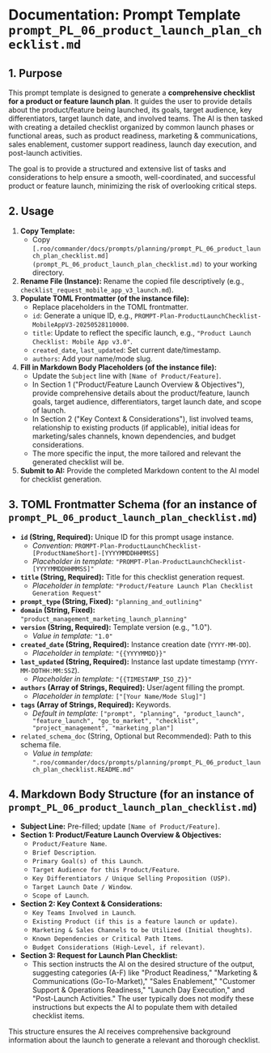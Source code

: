 # Documentation: Prompt Template `prompt_PL_06_product_launch_plan_checklist.md`

## 1. Purpose

This prompt template is designed to generate a **comprehensive checklist for a product or feature launch plan**. It guides the user to provide details about the product/feature being launched, its goals, target audience, key differentiators, target launch date, and involved teams. The AI is then tasked with creating a detailed checklist organized by common launch phases or functional areas, such as product readiness, marketing & communications, sales enablement, customer support readiness, launch day execution, and post-launch activities.

The goal is to provide a structured and extensive list of tasks and considerations to help ensure a smooth, well-coordinated, and successful product or feature launch, minimizing the risk of overlooking critical steps.

## 2. Usage

1.  **Copy Template:**
    *   Copy `[.roo/commander/docs/prompts/planning/prompt_PL_06_product_launch_plan_checklist.md](prompt_PL_06_product_launch_plan_checklist.md)` to your working directory.
2.  **Rename File (Instance):** Rename the copied file descriptively (e.g., `checklist_request_mobile_app_v3_launch.md`).
3.  **Populate TOML Frontmatter (of the instance file):**
    *   Replace placeholders in the TOML frontmatter.
    *   `id`: Generate a unique ID, e.g., `PROMPT-Plan-ProductLaunchChecklist-MobileAppV3-20250528110000`.
    *   `title`: Update to reflect the specific launch, e.g., `"Product Launch Checklist: Mobile App v3.0"`.
    *   `created_date`, `last_updated`: Set current date/timestamp.
    *   `authors`: Add your name/mode slug.
4.  **Fill in Markdown Body Placeholders (of the instance file):**
    *   Update the `Subject` line with `[Name of Product/Feature]`.
    *   In Section 1 ("Product/Feature Launch Overview & Objectives"), provide comprehensive details about the product/feature, launch goals, target audience, differentiators, target launch date, and scope of launch.
    *   In Section 2 ("Key Context & Considerations"), list involved teams, relationship to existing products (if applicable), initial ideas for marketing/sales channels, known dependencies, and budget considerations.
    *   The more specific the input, the more tailored and relevant the generated checklist will be.
5.  **Submit to AI:** Provide the completed Markdown content to the AI model for checklist generation.

## 3. TOML Frontmatter Schema (for an instance of `prompt_PL_06_product_launch_plan_checklist.md`)

*   **`id` (String, Required):** Unique ID for this prompt usage instance.
    *   *Convention:* `PROMPT-Plan-ProductLaunchChecklist-[ProductNameShort]-[YYYYMMDDHHMMSS]`
    *   *Placeholder in template:* `"PROMPT-Plan-ProductLaunchChecklist-[YYYYMMDDHHMMSS]"`
*   **`title` (String, Required):** Title for this checklist generation request.
    *   *Placeholder in template:* `"Product/Feature Launch Plan Checklist Generation Request"`
*   **`prompt_type` (String, Fixed):** `"planning_and_outlining"`
*   **`domain` (String, Fixed):** `"product_management_marketing_launch_planning"`
*   **`version` (String, Required):** Template version (e.g., "1.0").
    *   *Value in template:* `"1.0"`
*   **`created_date` (String, Required):** Instance creation date (`YYYY-MM-DD`).
    *   *Placeholder in template:* `"{{YYYYMMDD}}"`
*   **`last_updated` (String, Required):** Instance last update timestamp (`YYYY-MM-DDTHH:MM:SSZ`).
    *   *Placeholder in template:* `"{{TIMESTAMP_ISO_Z}}"`
*   **`authors` (Array of Strings, Required):** User/agent filling the prompt.
    *   *Placeholder in template:* `["[Your Name/Mode Slug]"]`
*   **`tags` (Array of Strings, Required):** Keywords.
    *   *Default in template:* `["prompt", "planning", "product_launch", "feature_launch", "go_to_market", "checklist", "project_management", "marketing_plan"]`
*   `related_schema_doc` (String, Optional but Recommended): Path to this schema file.
    *   *Value in template:* `".roo/commander/docs/prompts/planning/prompt_PL_06_product_launch_plan_checklist.README.md"`

## 4. Markdown Body Structure (for an instance of `prompt_PL_06_product_launch_plan_checklist.md`)

*   **Subject Line:** Pre-filled; update `[Name of Product/Feature]`.
*   **Section 1: Product/Feature Launch Overview & Objectives:**
    *   `Product/Feature Name`.
    *   `Brief Description`.
    *   `Primary Goal(s) of this Launch`.
    *   `Target Audience for this Product/Feature`.
    *   `Key Differentiators / Unique Selling Proposition (USP)`.
    *   `Target Launch Date / Window`.
    *   `Scope of Launch`.
*   **Section 2: Key Context & Considerations:**
    *   `Key Teams Involved in Launch`.
    *   `Existing Product (if this is a feature launch or update)`.
    *   `Marketing & Sales Channels to be Utilized (Initial thoughts)`.
    *   `Known Dependencies or Critical Path Items`.
    *   `Budget Considerations (High-Level, if relevant)`.
*   **Section 3: Request for Launch Plan Checklist:**
    *   This section instructs the AI on the desired structure of the output, suggesting categories (A-F) like "Product Readiness," "Marketing & Communications (Go-To-Market)," "Sales Enablement," "Customer Support & Operations Readiness," "Launch Day Execution," and "Post-Launch Activities." The user typically does not modify these instructions but expects the AI to populate them with detailed checklist items.

This structure ensures the AI receives comprehensive background information about the launch to generate a relevant and thorough checklist.
